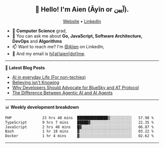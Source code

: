 <h2 align="center">👋 Hello! I'm Aien (Āyīn or آیین).</h2>
<p align="center">
  <a href="https://www.aien.me">Website</a> •
  <a href="https://www.linkedin.com/in/aiensaidi/">LinkedIn</a>
</p>


- 🌱 **Computer Science** grad,
- 💬 You can ask me about **Go, JavaScript, Software Architecture, DevOps** and **Algorithms**
- 📫 Want to reach me? I'm [@Alien](https://www.linkedin.com/in/aiensaidi/) on LinkedIn,
- 📧 And my email is [hi[at]aien[dot]me](mailto:hi@aien.me).

-------

**📝 Latest Blog Posts**

<!-- BLOG-POST-LIST:START -->
- [AI in everyday Life (For non-techies)](https://aien.me/ai-in-everyday-life-for-non-techies/)
- [Believing isn't Knowing](https://aien.me/believing-isnt-knowing/)
- [Why Developers Should Advocate for BlueSky and AT Protocol](https://aien.me/why-developers-should-advocate-for-bluesky-and-at-protocol/)
- [The Difference Between Agentic AI and AI Agents](https://aien.me/the-difference-between-agentic-ai-and-ai-agents/)
<!-- BLOG-POST-LIST:END -->

-------

📊 **Weekly development breakdown**
<!--START_SECTION:waka-->

```txt
PHP              23 hrs 40 mins  ██████████████▒░░░░░░░░░░   57.98 %
TypeScript       9 hrs 7 mins    █████▓░░░░░░░░░░░░░░░░░░░   22.35 %
JavaScript       2 hrs 48 mins   █▓░░░░░░░░░░░░░░░░░░░░░░░   06.87 %
Bash             1 hr 18 mins    ▓░░░░░░░░░░░░░░░░░░░░░░░░   03.22 %
Docker           1 hr 4 mins     ▓░░░░░░░░░░░░░░░░░░░░░░░░   02.62 %
```

<!--END_SECTION:waka-->

-------
